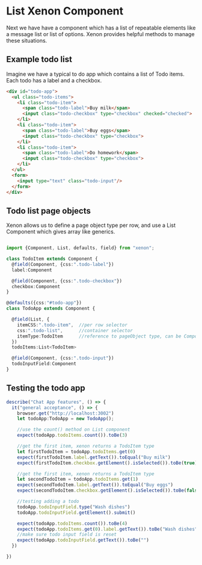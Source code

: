 # List Xenon Component
Next we have have a component which has a list of repeatable elements like a message list or list of options. Xenon provides helpful methods to manage these situations.

## Example todo list
Imagine we have a typical to do app which contains a list of Todo items.
Each todo has a label and a checkbox.

```html
<div id="todo-app">
  <ul class="todo-items">
    <li class="todo-item">
      <span class="todo-label">Buy milk</span>
      <input class="todo-checkbox" type="checkbox" checked="checked">
    </li>
    <li class="todo-item">
      <span class="todo-label">Buy eggs</span>
      <input class="todo-checkbox" type="checkbox">
    </li>
    <li class="todo-item">
      <span class="todo-label">Do homework</span>
      <input class="todo-checkbox" type="checkbox">
    </li>
  </ul>
  <form>
    <input type="text" class="todo-input"/>
  </form>
</div>
```

## Todo list page objects
Xenon allows us to define a page object type per row, and use a List Component
which gives array like generics.

```typescript

import {Component, List, defaults, field} from "xenon";

class TodoItem extends Component {
  @field(Component, {css:".todo-label"})
  label:Component

  @field(Component, {css:".todo-checkbox"})
  checkbox:Component
}

@defaults({css:"#todo-app"})
class TodoApp extends Component {

  @field(List, {
    itemCSS:".todo-item",  //per row selector
    css:".todo-list",      //container selector
    itemType:TodoItem      //reference to pageObject type, can be Component also
  })
  todoItems:List<TodoItem>

  @field(Component, {css:".todo-input"})
  todoInputField:Component
}
```

## Testing the todo app
```typescript
describe("Chat App features", () => {
  it("general acceptance", () => {
    browser.get("http://localhost:3002")
    let todoApp:TodoApp = new TodoApp();

    //use the count() method on List component
    expect(todoApp.todoItems.count()).toBe(3)

    //get the first item, xenon returns a TodoItem type
    let firstTodoItem = todoApp.todoItems.get(0)
    expect(firstTodoItem.label.getText()).toEqual("Buy milk")
    expect(firstTodoItem.checkbox.getElement().isSelected()).toBe(true)

    //get the first item, xenon returns a TodoItem type
    let secondTodoItem = todoApp.todoItems.get(1)
    expect(secondTodoItem.label.getText()).toEqual("Buy eggs")
    expect(secondTodoItem.checkbox.getElement().isSelected()).toBe(false)

    //testing adding a todo
    todoApp.todoInputField.type("Wash dishes")
    todoApp.todoInputField.getElement().submit()

    expect(todoApp.todoItems.count()).toBe(4)
    expect(todoApp.todoItems.get(0).label.getText()).toBe("Wash dishes")
    //make sure todo input field is reset
    expect(todoApp.todoInputField.getText()).toBe("")
  })

})

```
